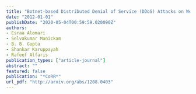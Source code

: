 ```yaml
---
title: "Botnet-based Distributed Denial of Service (DDoS) Attacks on Web Servers: Classification and Art"
date: "2012-01-01"
publishDate: "2020-05-04T00:59:59.020090Z"
authors: 
- Esraa Alomari
- Selvakumar Manickam
- B. B. Gupta
- Shankar Karuppayah
- Rafeef Alfaris
publication_types: ["article-journal"]
abstract: ""
featured: false
publication: "*CoRR*"
url_pdf: "http://arxiv.org/abs/1208.0403"
---
```


